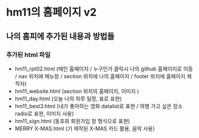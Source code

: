 # hm11의 홈페이지 v2
## 나의 홈피에 추가된 내용과 방법들
### 추가된 html 파일
- hm11_rpt02.html (메인 홈페이지 / 누구인가 클릭시 나의 github 홈페이지로 이동 / nav 위치에 메뉴창 / section 위치에 나의 홈페이지 / footer 위치에 홈페이지 제작자)
- hm11_website.html (section 위치의 홈페이지, 이미지 )
- hm11_day.html (오늘 나의 하루 일정, 표로 표현)
- hm11_best3.html (내가 좋아하는 영화 datalist로 표현 / 여행 가고 싶은 장소 radio로 표현, 이미지 사용)
- hm11_sign.html (동호회 회원가입 창 형식으로 표현)
- MERRY X-MAS.html (기 제작된 X-MAS 카드 활용, 음악 사용)
